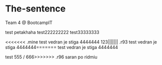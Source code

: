 # The-sentence
Team 4 @ BootcampIT

test petakhaha
test222222222
test33333333

<<<<<<< .mine
test vedran je stiga 4444444
 123||||||| .r93
test vedran je stiga 4444444=======
test vedran je stiga 4444444


test 555 / 666>>>>>>> .r96
  saran po ridmiu